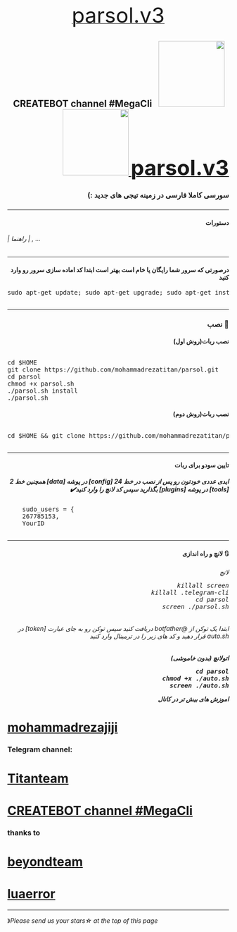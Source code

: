 <p 
    <div align="center">
    <a href="https://t.me/BotReborn_Ch"><font size="100">parsol.v3</font></a>
<h2><p dir="rtl">CREATEBOT channel #MegaCli
    <a href="https://telegram.me/titanteams">
        <img src="http://upir.ir/951/guest/Untitled-7.png" hspace="10" width="150">
    </a>
    <a href="https://telegram.me/mohammadrezajiji">
        <img src="http://upir.ir/951/guest/Untitled-6.png" width="150">
    </a>
</div>
<a href="https://telegram.me/titanteams"><font size="100">parsol.v3</font></a>
<h3><p dir="rtl">سورسی کاملا فارسی در زمینه تیجی های جدید :)
<br>
<h3 align="right"> <strong></strong>
</h3>
<hr>
<h4 dir="rtl">دستورات</h4>
<h6>| راهنما | , ...</h6>
<hr>
</pre>
<h4 dir="rtl">درصورتی که سرور شما رایگان یا خام است بهتر است ابتدا کد اماده سازی سرور رو وارد کنید
</h4>
<pre>
<span>sudo apt-get update; sudo apt-get upgrade; sudo apt-get install tmux; sudo apt-get install luarocks; sudo apt-get install screen; sudo apt-get install libreadline-dev libconfig-dev libssl-dev lua5.2 liblua5.2-dev lua-socket lua-sec lua-expat libevent-dev make unzip git redis-server autoconf g++ libjansson-dev libpython-dev expat libexpat1-dev; sudo apt-get update; sudo apt-get install; sudo apt-get install upstart-sysv;
</span>
</pre>
<hr>
<h3 align="right"> <strong>نصب</strong> 🚀
<h4 dir="rtl">نصب ربات(روش اول)
<br></h4>
<h6 dir="rtl"></h6>
<pre>
<span>cd $HOME</span>
<span>git clone https://github.com/mohammadrezatitan/parsol.git</span>
<span>cd parsol</span>
<span>chmod +x parsol.sh</span>
<span>./parsol.sh install</span>
<span>./parsol.sh</span>
</pre>
<h4 dir="rtl">نصب ربات(روش دوم)
<br></h4>
<h6 dir="rtl"></h6>
<pre>
<span>cd $HOME && git clone https://github.com/mohammadrezatitan/parsol.git && cd parsol && chmod +x parsol.sh && ./parsol.sh install && ./parsol.sh 
</span>
</pre>
<hr>
<h4 dir="rtl">تایین سودو برای ربات
<h5 dir="rtl">ایدی عددی خودتون رو پس از نصب در خط 24 [config]  در پوشه  [data] همچنین خط 2 [tools] در پوشه [plugins] بگذارید سپس کد لانچ را وارد کنید✔️
</h6>
<pre>
    sudo_users = {
    267785153,
    YourID
    </pre>
<hr>
<h4 dir="rtl">🔃 لانچ و راه اندازی
<h6 dir="rtl">لانچ
<pre>
<span>killall screen</span>
<span>killall .telegram-cli</span>
<span>cd parsol</span>
<span>screen ./parsol.sh</span>
</pre>
<h6 dir="rtl">ابتدا یک توکن از @botfather دریافت کنید سپس توکن رو به جای عبارت [token] در auto.sh قرار دهید و کد های زیر را در ترمینال وارد کنید
<h5 dir="rtl">اتولانچ (بدون خاموشی)
<pre>
cd parsol
chmod +x ./auto.sh
screen ./auto.sh
</pre>
</P>


اموزش های بیش تر در کانال

# [mohammadrezajiji](https://telegram.me/mohammadrezajiji)


###  Telegram channel:

# [Titanteam](https://telegram.me/titantims)

# [CREATEBOT channel #MegaCli](https://t.me/BotReborn_Ch)

### thanks to   

# [beyondteam](https://telegram.me/BeyondTeam)

# [luaerror](https://telegram.me/luaerror)

* * *
》*Please send us your stars☆ at the top of this page*


